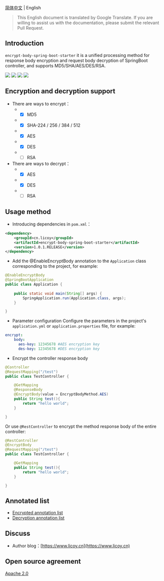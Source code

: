 [简体中文](./README.md) | English
> This English document is translated by Google Translate. If you are willing to assist us with the documentation, please submit the relevant Pull Request.
## Introduction
`encrypt-body-spring-boot-starter` it is a unified processing method for response body encryption and request body decryption of SpringBoot controller, and supports MD5/SHA/AES/DES/RSA.

 [![](https://img.shields.io/github/release/Licoy/encrypt-body-spring-boot-starter.svg)]()
 [![](https://img.shields.io/github/issues/Licoy/encrypt-body-spring-boot-starter.svg)]()
 [![](https://img.shields.io/github/issues-pr/Licoy/encrypt-body-spring-boot-starter.svg)]()
 [![](https://img.shields.io/badge/author-Licoy-ff69b4.svg)]()
## Encryption and decryption support
- There are ways to encrypt：
    - - [x] MD5
    - - [x] SHA-224 / 256 / 384 / 512
    - - [x] AES
    - - [x] DES
    - - [ ] RSA
- There are ways to decrypt：
    - - [x] AES
    - - [x] DES
    - - [ ] RSA
## Usage method
- Introducing dependencies in `pom.xml`：
```xml
<dependency>
    <groupId>cn.licoy</groupId>
    <artifactId>encrypt-body-spring-boot-starter</artifactId>
    <version>1.0.1.RELEASE</version>
</dependency>
```
- Add the @EnableEncryptBody annotation to the `Application` class corresponding to the project, for example:
```java
@EnableEncryptBody
@SpringBootApplication
public class Application {
    
    public static void main(String[] args) {
        SpringApplication.run(Application.class, args);
    }

}
```
- Parameter configuration
Configure the parameters in the project's `application.yml` or `application.properties` file, for example:
```yaml
encrypt:  
    body:
      aes-key: 12345678 #AES encryption key
      des-key: 12345678 #DES encryption key
```
- Encrypt the controller response body
```java
@Controller
@RequestMapping("/test")
public class TestController {

    @GetMapping
    @ResponseBody
    @EncryptBody(value = EncryptBodyMethod.AES)
    public String test(){
        return "hello world";
    }

}
```
Or use `@RestController` to encrypt the method response body of the entire controller:
```java
@RestController
@EncryptBody
@RequestMapping("/test")
public class TestController {

    @GetMapping
    public String test(){
        return "hello world";
    }

}
```
## Annotated list
- [Encrypted annotation list](https://github.com/Licoy/encrypt-body-spring-boot-starter/wiki/加密注解一览表)
- [Decryption annotation list](https://github.com/Licoy/encrypt-body-spring-boot-starter/wiki/解密注解一览表)
## Discuss

- Author blog：[https://www.licoy.cn](https://www.licoy.cn)
## Open source agreement
[Apache 2.0](/LICENSE)
